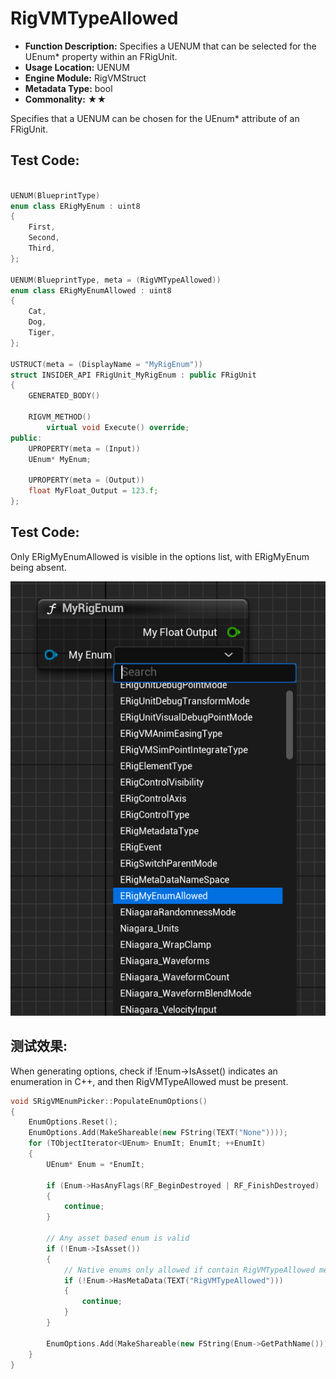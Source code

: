 # RigVMTypeAllowed

- **Function Description:** Specifies a UENUM that can be selected for the UEnum* property within an FRigUnit.
- **Usage Location:** UENUM
- **Engine Module:** RigVMStruct
- **Metadata Type:** bool
- **Commonality:** ★★

Specifies that a UENUM can be chosen for the UEnum* attribute of an FRigUnit.

## Test Code:

```cpp

UENUM(BlueprintType)
enum class ERigMyEnum : uint8
{
	First,
	Second,
	Third,
};

UENUM(BlueprintType, meta = (RigVMTypeAllowed))
enum class ERigMyEnumAllowed : uint8
{
	Cat,
	Dog,
	Tiger,
};

USTRUCT(meta = (DisplayName = "MyRigEnum"))
struct INSIDER_API FRigUnit_MyRigEnum : public FRigUnit
{
	GENERATED_BODY()

	RIGVM_METHOD()
		virtual void Execute() override;
public:
	UPROPERTY(meta = (Input))
	UEnum* MyEnum;

	UPROPERTY(meta = (Output))
	float MyFloat_Output = 123.f;
};
```

## Test Code:

Only ERigMyEnumAllowed is visible in the options list, with ERigMyEnum being absent.

![Untitled](Untitled.png)

## 测试效果:

When generating options, check if !Enum->IsAsset() indicates an enumeration in C++, and then RigVMTypeAllowed must be present.

```cpp
void SRigVMEnumPicker::PopulateEnumOptions()
{
	EnumOptions.Reset();
	EnumOptions.Add(MakeShareable(new FString(TEXT("None"))));
	for (TObjectIterator<UEnum> EnumIt; EnumIt; ++EnumIt)
	{
		UEnum* Enum = *EnumIt;

		if (Enum->HasAnyFlags(RF_BeginDestroyed | RF_FinishDestroyed) || !Enum->HasAllFlags(RF_Public))
		{
			continue;
		}

		// Any asset based enum is valid
		if (!Enum->IsAsset())
		{
			// Native enums only allowed if contain RigVMTypeAllowed metadata
			if (!Enum->HasMetaData(TEXT("RigVMTypeAllowed")))
			{
				continue;
			}
		}

		EnumOptions.Add(MakeShareable(new FString(Enum->GetPathName())));
	}
}
```